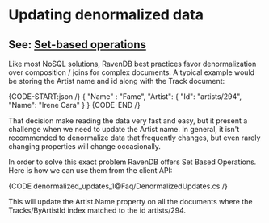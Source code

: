 # Updating denormalized data

## See: [Set-based operations](../client-api/set-based-operations)

Like most NoSQL solutions, RavenDB best practices favor denormalization over composition / joins for complex documents. A typical example would be storing the Artist name and id along with the Track document:

{CODE-START:json /}
    {
          "Name" : "Fame",
          "Artist": { "Id": "artists/294", "Name": "Irene Cara" }
    }
{CODE-END /}
    
That decision make reading the data very fast and easy, but it present a challenge when we need to update the Artist name. In general, it isn't recommended to denormalize data that frequently changes, but even rarely changing properties will change occasionally.

In order to solve this exact problem RavenDB offers Set Based Operations. Here is how we can use them from the client API:

{CODE denormalized_updates_1@Faq/DenormalizedUpdates.cs /}
    
This will update the Artist.Name property on all the documents where the Tracks/ByArtistId index matched to the id artists/294.
